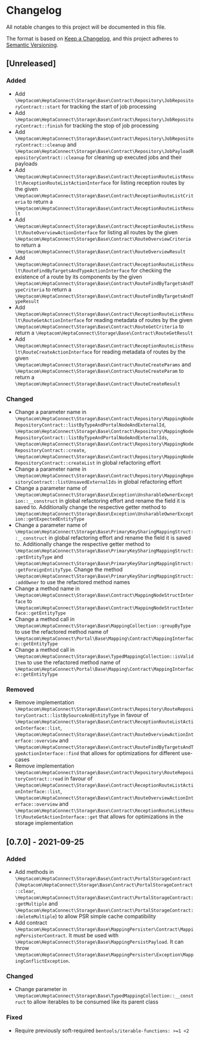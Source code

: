 # Changelog

All notable changes to this project will be documented in this file.

The format is based on [Keep a Changelog](https://keepachangelog.com/en/1.0.0/),
and this project adheres to [Semantic Versioning](https://semver.org/spec/v2.0.0.html).

## [Unreleased]

### Added

- Add `\Heptacom\HeptaConnect\Storage\Base\Contract\Repository\JobRepositoryContract::start` for tracking the start of job processing
- Add `\Heptacom\HeptaConnect\Storage\Base\Contract\Repository\JobRepositoryContract::finish` for tracking the stop of job processing
- Add `\Heptacom\HeptaConnect\Storage\Base\Contract\Repository\JobRepositoryContract::cleanup` and `\Heptacom\HeptaConnect\Storage\Base\Contract\Repository\JobPayloadRepositoryContract::cleanup` for cleaning up executed jobs and their payloads
- Add `\Heptacom\HeptaConnect\Storage\Base\Contract\ReceptionRouteListResult\ReceptionRouteListActionInterface` for listing reception routes by the given `\Heptacom\HeptaConnect\Storage\Base\Contract\ReceptionRouteListCriteria` to return a `\Heptacom\HeptaConnect\Storage\Base\Contract\ReceptionRouteListResult`
- Add `\Heptacom\HeptaConnect\Storage\Base\Contract\ReceptionRouteListResult\RouteOverviewActionInterface` for listing all routes by the given `\Heptacom\HeptaConnect\Storage\Base\Contract\RouteOverviewCriteria` to return a `\Heptacom\HeptaConnect\Storage\Base\Contract\RouteOverviewResult`
- Add `\Heptacom\HeptaConnect\Storage\Base\Contract\ReceptionRouteListResult\RouteFindByTargetsAndTypeActionInterface` for checking the existence of a route by its components by the given `\Heptacom\HeptaConnect\Storage\Base\Contract\RouteFindByTargetsAndTypeCriteria` to return a `\Heptacom\HeptaConnect\Storage\Base\Contract\RouteFindByTargetsAndTypeResult`
- Add `\Heptacom\HeptaConnect\Storage\Base\Contract\ReceptionRouteListResult\RouteGetActionInterface` for reading metadata of routes by the given `\Heptacom\HeptaConnect\Storage\Base\Contract\RouteGetCriteria` to return a `\Heptacom\HeptaConnect\Storage\Base\Contract\RouteGetResult`
- Add `\Heptacom\HeptaConnect\Storage\Base\Contract\ReceptionRouteListResult\RouteCreateActionInterface` for reading metadata of routes by the given `\Heptacom\HeptaConnect\Storage\Base\Contract\RouteCreateParams` and `\Heptacom\HeptaConnect\Storage\Base\Contract\RouteCreateParam` to return a `\Heptacom\HeptaConnect\Storage\Base\Contract\RouteCreateResult`

### Changed

- Change a parameter name in `\Heptacom\HeptaConnect\Storage\Base\Contract\Repository\MappingNodeRepositoryContract::listByTypeAndPortalNodeAndExternalId`, `\Heptacom\HeptaConnect\Storage\Base\Contract\Repository\MappingNodeRepositoryContract::listByTypeAndPortalNodeAndExternalIds`, `\Heptacom\HeptaConnect\Storage\Base\Contract\Repository\MappingNodeRepositoryContract::create`, `\Heptacom\HeptaConnect\Storage\Base\Contract\Repository\MappingNodeRepositoryContract::createList` in global refactoring effort
- Change a parameter name in `\Heptacom\HeptaConnect\Storage\Base\Contract\Repository\MappingRepositoryContract::listUnsavedExternalIds` in global refactoring effort
- Change a parameter name of `\Heptacom\HeptaConnect\Storage\Base\Exception\UnsharableOwnerException::__construct` in global refactoring effort and rename the field it is saved to. Additionally change the respective getter method to `\Heptacom\HeptaConnect\Storage\Base\Exception\UnsharableOwnerException::getExpectedEntityType`
- Change a parameter name of `\Heptacom\HeptaConnect\Storage\Base\PrimaryKeySharingMappingStruct::__construct` in global refactoring effort and rename the field it is saved to. Additionally change the respective getter method to `\Heptacom\HeptaConnect\Storage\Base\PrimaryKeySharingMappingStruct::getEntityType` and `\Heptacom\HeptaConnect\Storage\Base\PrimaryKeySharingMappingStruct::getForeignEntityType`. Change the method `\Heptacom\HeptaConnect\Storage\Base\PrimaryKeySharingMappingStruct::addOwner` to use the refactored method names
- Change a method name in `\Heptacom\HeptaConnect\Storage\Base\Contract\MappingNodeStructInterface` to `\Heptacom\HeptaConnect\Storage\Base\Contract\MappingNodeStructInterface::getEntityType`
- Change a method call in `\Heptacom\HeptaConnect\Storage\Base\MappingCollection::groupByType` to use the refactored method name of `\Heptacom\HeptaConnect\Portal\Base\Mapping\Contract\MappingInterface::getEntityType`
- Change a method call in `\Heptacom\HeptaConnect\Storage\Base\TypedMappingCollection::isValidItem` to use the refactored method name of `\Heptacom\HeptaConnect\Portal\Base\Mapping\Contract\MappingInterface::getEntityType`

### Removed

- Remove implementation `\Heptacom\HeptaConnect\Storage\Base\Contract\Repository\RouteRepositoryContract::listBySourceAndEntityType` in favour of `\Heptacom\HeptaConnect\Storage\Base\Contract\ReceptionRouteListActionInterface::list`, `\Heptacom\HeptaConnect\Storage\Base\Contract\RouteOverviewActionInterface::overview` and `\Heptacom\HeptaConnect\Storage\Base\Contract\RouteFindByTargetsAndTypeActionInterface::find` that allows for optimizations for different use-cases
- Remove implementation `\Heptacom\HeptaConnect\Storage\Base\Contract\Repository\RouteRepositoryContract::read` in favour of `\Heptacom\HeptaConnect\Storage\Base\Contract\ReceptionRouteListActionInterface::list`, `\Heptacom\HeptaConnect\Storage\Base\Contract\RouteOverviewActionInterface::overview` and `\Heptacom\HeptaConnect\Storage\Base\Contract\ReceptionRouteListResult\RouteGetActionInterface::get` that allows for optimizations in the storage implementation

## [0.7.0] - 2021-09-25

### Added

- Add methods in `\Heptacom\HeptaConnect\Storage\Base\Contract\PortalStorageContract` (`\Heptacom\HeptaConnect\Storage\Base\Contract\PortalStorageContract::clear`, `\Heptacom\HeptaConnect\Storage\Base\Contract\PortalStorageContract::getMultiple` and  `\Heptacom\HeptaConnect\Storage\Base\Contract\PortalStorageContract::deleteMultiple`) to allow PSR simple cache compatibility
- Add contract `\Heptacom\HeptaConnect\Storage\Base\MappingPersister\Contract\MappingPersisterContract`. It must be used with `\Heptacom\HeptaConnect\Storage\Base\MappingPersistPayload`. It can throw `\Heptacom\HeptaConnect\Storage\Base\MappingPersister\Exception\MappingConflictException`.

### Changed

- Change parameter in `\Heptacom\HeptaConnect\Storage\Base\TypedMappingCollection::__construct` to allow iterables to be consumed like its parent class

### Fixed

- Require previously soft-required `bentools/iterable-functions: >=1 <2`
